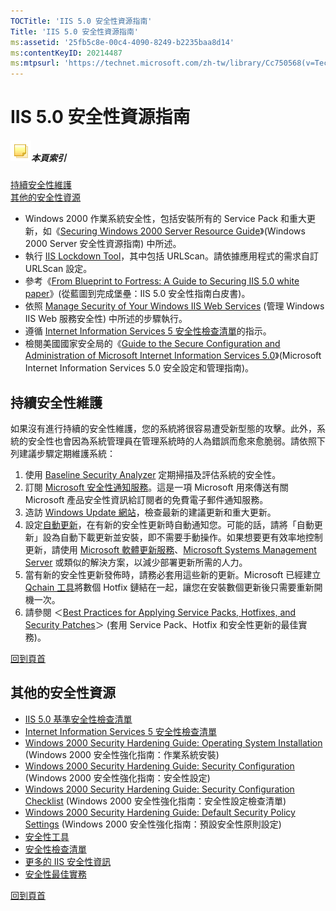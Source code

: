 ```yaml
---
TOCTitle: 'IIS 5.0 安全性資源指南'
Title: 'IIS 5.0 安全性資源指南'
ms:assetid: '25fb5c8e-00c4-4090-8249-b2235baa8d14'
ms:contentKeyID: 20214487
ms:mtpsurl: 'https://technet.microsoft.com/zh-tw/library/Cc750568(v=TechNet.10)'
---
```


IIS 5.0 安全性資源指南
======================

##### ![](images/Cc750568.community-sm(zh-tw,TechNet.10).gif)本頁索引

[](#aa)[持續安全性維護](#aa)  
[](#ab)[其他的安全性資源](#ab)

-   Windows 2000 作業系統安全性，包括安裝所有的 Service Pack 和重大更新，如《[Securing Windows 2000 Server Resource Guide](https://www.microsoft.com/taiwan/technet/security/chklist/w2ksvsrg.aspx)》(Windows 2000 Server 安全性資源指南) 中所述。
-   執行 [IIS Lockdown Tool](https://www.microsoft.com/taiwan/exchange/locktool.htm)，其中包括 URLScan。請依據應用程式的需求自訂 URLScan 設定。
-   參考《[From Blueprint to Fortress: A Guide to Securing IIS 5.0 white paper](https://www.microsoft.com/technet/prodtechnol/windows2000serv/technologies/iis/deploy/depovg/securiis.mspx)》(從藍圖到完成堡壘：IIS 5.0 安全性指南白皮書)。
-   依照 [Manage Security of Your Windows IIS Web Services](https://www.microsoft.com/taiwan/technet/security/bestprac/mcswebbp.aspx) (管理 Windows IIS Web 服務安全性) 中所述的步驟執行。
-   遵循 [Internet Information Services 5 安全性檢查清單](https://www.microsoft.com/technet/security/chklist/iis5chk.mspx)的指示。
-   檢閱美國國家安全局的《[Guide to the Secure Configuration and Administration of Microsoft Internet Information Services 5.0](https://nsa2.www.conxion.com/win2k/guides/w2k-14.pdf)》(Microsoft Internet Information Services 5.0 安全設定和管理指南)。

持續安全性維護
--------------

如果沒有進行持續的安全性維護，您的系統將很容易遭受新型態的攻擊。此外，系統的安全性也會因為系統管理員在管理系統時的人為錯誤而愈來愈脆弱。請依照下列建議步驟定期維護系統：

1.  使用 [Baseline Security Analyzer](https://www.microsoft.com/taiwan/technet/security/tools/mbsaqa.aspx) 定期掃描及評估系統的安全性。
2.  訂閱 [Microsoft 安全性通知服務](https://www.microsoft.com/technet/security/bulletin/notify.mspx)。這是一項 Microsoft 用來傳送有關 Microsoft 產品安全性資訊給訂閱者的免費電子郵件通知服務。
3.  造訪 [Windows Update 網站](https://windowsupdate.microsoft.com/)，檢查最新的建議更新和重大更新。
4.  設定[自動更新](https://support.microsoft.com/default.aspx?scid=kb;en-us;327850&sd=tech)，在有新的安全性更新時自動通知您。可能的話，請將「自動更新」設為自動下載更新並安裝，即不需要手動操作。如果想要更有效率地控制更新，請使用 [Microsoft 軟體更新服務](https://www.microsoft.com/taiwan/windowsserversystem/sus/default.mspx)、[Microsoft Systems Management Server](https://www.microsoft.com/taiwan/smserver/) 或類似的解決方案，以減少部署更新所需的人力。
5.  當有新的安全性更新發佈時，請務必套用這些新的更新。Microsoft 已經建立 [Qchain 工具](https://www.microsoft.com/download/details.aspx?displaylang=en&familyid=a85c9cfa-e84c-4723-9c28-f66859060f5d)將數個 Hotfix 鏈結在一起，讓您在安裝數個更新後只需要重新開機一次。
6.  請參閱 ＜[Best Practices for Applying Service Packs, Hotfixes, and Security Patches](https://www.microsoft.com/taiwan/technet/security/bestprac/bpsp.aspx)＞ (套用 Service Pack、Hotfix 和安全性更新的最佳實務)。

[](#mainsection)[回到頁首](#mainsection)

其他的安全性資源
----------------

-   [IIS 5.0 基準安全性檢查清單](https://www.microsoft.com/technet/security/chklist/iis5cl.mspx)
-   [Internet Information Services 5 安全性檢查清單](https://www.microsoft.com/technet/security/chklist/iis5chk.mspx)
-   [Windows 2000 Security Hardening Guide: Operating System Installation](https://www.microsoft.com/technet/security/prodtech/win2000/win2khg/03osinstl.mspx) (Windows 2000 安全性強化指南：作業系統安裝)
-   [Windows 2000 Security Hardening Guide: Security Configuration](https://www.microsoft.com/technet/sechttps:/www.microsoft.com/technet/security/prodtech/win2000/win2khg/05sconfg.mspxurity/prodtech/win2000/win2khg/05sconfg.asp) (Windows 2000 安全性強化指南：安全性設定)
-   [Windows 2000 Security Hardening Guide: Security Configuration Checklist](https://www.microsoft.com/technet/security/prodtech/win2000/win2khg/appxc.mspx) (Windows 2000 安全性強化指南：安全性設定檢查清單)
-   [Windows 2000 Security Hardening Guide: Default Security Policy Settings](https://www.microsoft.com/technet/security/prodtech/win2000/win2khg/appxa.mspx) (Windows 2000 安全性強化指南：預設安全性原則設定)
-   [安全性工具](https://www.microsoft.com/technet/security/tools/default.mspx)
-   [安全性檢查清單](https://www.microsoft.com/technet/security/chklist/default.mspx)
-   [更多的 IIS 安全性資訊](https://www.microsoft.com/technet/security/prodtech/iis/default.mspx)
-   [安全性最佳實務](https://www.microsoft.com/taiwan/security/guidance/default.mspx)

[](#mainsection)[回到頁首](#mainsection)

